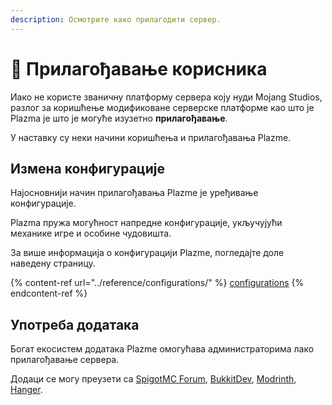 ```yaml
---
description: Осмотрите како прилагодити сервер.
---
```


# 🎨 Прилагођавање корисника

Иако не користе званичну платформу сервера коју нуди Mojang Studios,
разлог за коришћење модификоване серверске платформе као што је Plazma је што је могуће изузетно
**прилагођавање**.

У наставку су неки начини коришћења и прилагођавања Plazme.

## Измена конфигурације <a href="#id-1" id="id-1"></a>

Најосновнији начин прилагођавања Plazme је уређивање конфигурације.

Plazma пружа могућност напредне конфигурације, укључујући механике игре и особине чудовишта.

За више информација о конфигурацији Plazme, погледајте доле наведену страницу.

{% content-ref url="../reference/configurations/" %}
[configurations](../reference/configurations/)
{% endcontent-ref %}

## Употреба додатака <a href="#id-2" id="id-2"></a>

Богат екосистем додатака Plazme омогућава администраторима лако прилагођавање сервера.

Додаци се могу преузети са [SpigotMC Forum](https://www.spigotmc.org/resources/), [BukkitDev](https://dev.bukkit.org/bukkit-plugins), [Modrinth](https://modrinth.com/plugins), [Hanger](https://hangar.papermc.io/).
